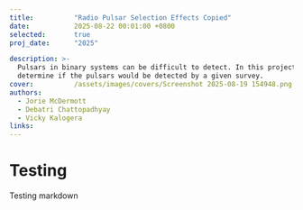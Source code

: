 ```yaml
---
title:          "Radio Pulsar Selection Effects Copied"
date:           2025-08-22 00:01:00 +0800
selected:       true
proj_date:      "2025"

description: >-
  Pulsars in binary systems can be difficult to detect. In this project, we create a Python pipeline to calculate the selection effects on a pulsar in such systems and
  determine if the pulsars would be detected by a given survey.
cover:          /assets/images/covers/Screenshot 2025-08-19 154948.png
authors:
  - Jorie McDermott
  - Debatri Chattopadhyay
  - Vicky Kalogera
links:
---
```


# Testing
Testing markdown
